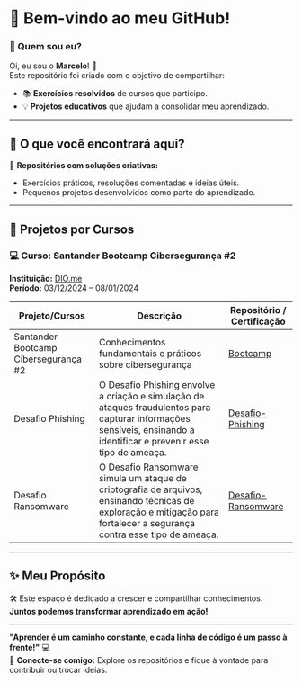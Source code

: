 # 👋 Bem-vindo ao meu GitHub!  

### 🌟 Quem sou eu?  
Oi, eu sou o **Marcelo**! 🚀  
Este repositório foi criado com o objetivo de compartilhar:  
- 📚 **Exercícios resolvidos** de cursos que participo.  
- 💡 **Projetos educativos** que ajudam a consolidar meu aprendizado.  

---

## 🐾 O que você encontrará aqui?  
📂 **Repositórios com soluções criativas:**  
- Exercícios práticos, resoluções comentadas e ideias úteis.  
- Pequenos projetos desenvolvidos como parte do aprendizado.  
<!--
💻 **Tecnologias que exploro:**  
- React, JavaScript, Tailwind CSS, Next.js e mais!  

🌟 **Inspiração para outros estudantes:**  
- Se algo te ajudar ou inspirar, deixa uma ⭐!  
-->
---

## 🚀 Projetos por Cursos  

### 💻 Curso: Santander Bootcamp Cibersegurança #2
<!--**Repositório principal:** [Repositório do curso](https://github.com/Marcelodevs013/Santander-Bootcamp-Ciberseguranca)  -->
**Instituição:** [DIO.me](https://web.dio.me/)  
**Período:** 03/12/2024 – 08/01/2024  

| Projeto/Cursos  | Descrição                                                                                   | Repositório / Certificação                                                |
|-----------------|---------------------------------------------------------------------------------------------|---------------------------------------------------------------------------|
|Santander Bootcamp Cibersegurança #2   | Conhecimentos fundamentais e práticos sobre cibersegurança | [Bootcamp](https://github.com/Marcelodevs013/Santander-Bootcamp-Ciberseguranca)                      |
|Desafio Phishing| O Desafio Phishing envolve a criação e simulação de ataques fraudulentos para capturar informações sensíveis, ensinando a identificar e prevenir esse tipo de ameaça. | [Desafio-Phishing](https://github.com/Marcelodevs013/Desafio-Phishing-para-captura-de-senhas-do-Intagram)                        |
| Desafio Ransomware  | O Desafio Ransomware simula um ataque de criptografia de arquivos, ensinando técnicas de exploração e mitigação para fortalecer a segurança contra esse tipo de ameaça.| [Desafio-Ransomware](https://github.com/Marcelodevs013/Desafio-Ransomware) |

---

<!--

### 💻 Curso: Ri Happy - Front-end do Zero
**Repositório principal:** [Repositório do curso](https://github.com/marcelofdsantos/fundamentos-de-programacao)  
**Instituição:** [DIO.me](https://www.dio.me/)  
**Período:** Janeiro de 2024 – Maio de 2024  

| Projeto/Cursos  | Descrição                                                                                   | Link                                                                                 |
|-----------------|---------------------------------------------------------------------------------------------|--------------------------------------------------------------------------------------|
| Divina Pizza    | Um aplicativo interativo para pizzarias com personalização de ingredientes e pedidos online. | [Divina Pizza](https://github.com/marcelofdsantos/divina-pizza)                      |
| Burger Star     | Cardápio dinâmico para hambúrgueres com tema claro/escuro e design responsivo.               | [Burger Star](https://github.com/marcelofdsantos/burger-star)                        |
| Meu Portfólio   | Apresentação dos meus projetos, habilidades e contato, desenvolvido com Next.js e TailwindCSS. | [Meu Portfólio](https://github.com/marcelofdsantos/meu-portfolio)                    |
---
### 💻 Curso: Desenvolvimento Front-End  
**Instituição:** [DevSoluX Academy](https://devsolux.com)  
**Período:** Janeiro de 2024 – Maio de 2024  
| Projeto         | Descrição                                                                                   | Link                                                                                 |
|-----------------|---------------------------------------------------------------------------------------------|--------------------------------------------------------------------------------------|
| Divina Pizza    | Um aplicativo interativo para pizzarias com personalização de ingredientes e pedidos online. | [Divina Pizza](https://github.com/marcelofdsantos/divina-pizza)                      |
| Burger Star     | Cardápio dinâmico para hambúrgueres com tema claro/escuro e design responsivo.               | [Burger Star](https://github.com/marcelofdsantos/burger-star)                        |
| Meu Portfólio   | Apresentação dos meus projetos, habilidades e contato, desenvolvido com Next.js e TailwindCSS. | [Meu Portfólio](https://github.com/marcelofdsantos/meu-portfolio)                    |
---

### 💻 Curso: Desenvolvimento Front-End  
**Instituição:** [DevSoluX Academy](https://devsolux.com)  
**Período:** Janeiro de 2024 – Maio de 2024  
| Projeto         | Descrição                                                                                   | Link                                                                                 |
|-----------------|---------------------------------------------------------------------------------------------|--------------------------------------------------------------------------------------|
| Divina Pizza    | Um aplicativo interativo para pizzarias com personalização de ingredientes e pedidos online. | [Divina Pizza](https://github.com/marcelofdsantos/divina-pizza)                      |
| Burger Star     | Cardápio dinâmico para hambúrgueres com tema claro/escuro e design responsivo.               | [Burger Star](https://github.com/marcelofdsantos/burger-star)                        |
| Meu Portfólio   | Apresentação dos meus projetos, habilidades e contato, desenvolvido com Next.js e TailwindCSS. | [Meu Portfólio](https://github.com/marcelofdsantos/meu-portfolio)                    |

---
-->
## ✨ Meu Propósito  
🛠️ Este espaço é dedicado a crescer e compartilhar conhecimentos.  
**Juntos podemos transformar aprendizado em ação!**  

---

**"Aprender é um caminho constante, e cada linha de código é um passo à frente!"** 💻  
🔗 **Conecte-se comigo:** Explore os repositórios e fique à vontade para contribuir ou trocar ideias.  
